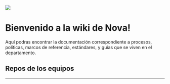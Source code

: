 ![](https://raw.githubusercontent.com/novaDepto/Wiki/master/NOVA_square.jpg)
# Bienvenido a la wiki de Nova!
Aquí podras encontrar la documentación correspondiente a procesos, políticas, marcos de referencia, estándares, y guías que se viven en el departamento.
## Repos de los equipos

***
